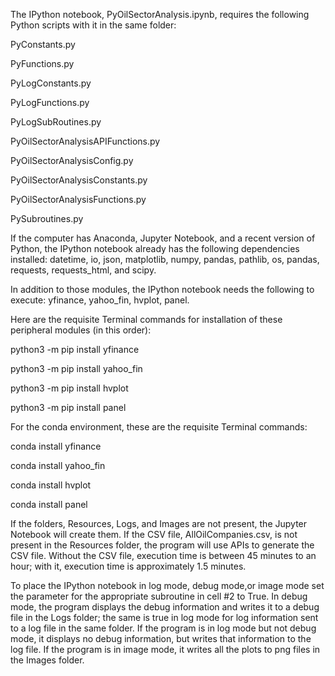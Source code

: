 The IPython notebook, PyOilSectorAnalysis.ipynb, requires the following Python scripts 
with it in the same folder:

PyConstants.py

PyFunctions.py

PyLogConstants.py

PyLogFunctions.py

PyLogSubRoutines.py

PyOilSectorAnalysisAPIFunctions.py

PyOilSectorAnalysisConfig.py

PyOilSectorAnalysisConstants.py

PyOilSectorAnalysisFunctions.py

PySubroutines.py

If the computer has Anaconda, Jupyter Notebook, and a recent version of Python, the 
IPython notebook already has the following dependencies installed: datetime, io, json, 
matplotlib, numpy, pandas, pathlib, os, pandas, requests, requests_html, and scipy.

In addition to those modules, the IPython notebook needs the following to execute: 
yfinance, yahoo_fin, hvplot, panel.

Here are the requisite Terminal commands for installation of these peripheral modules
(in this order):

python3 -m pip install yfinance

python3 -m pip install yahoo_fin

python3 -m pip install hvplot

python3 -m pip install panel

For the conda environment, these are the requisite Terminal commands:

conda install yfinance

conda install yahoo_fin

conda install hvplot

conda install panel

If the folders, Resources, Logs, and Images are not present, the Jupyter Notebook will 
create them.  If the CSV file, AllOilCompanies.csv, is not present in the Resources folder, 
the program will use APIs to generate the CSV file.  Without the CSV file, execution time 
is between 45 minutes to an hour; with it, execution time is approximately 1.5 minutes.

To place the IPython notebook in log mode, debug mode,or image mode set the parameter for
the appropriate subroutine in cell #2 to True.  In debug mode, the program displays the 
debug information and writes it to a debug file in the Logs folder; the same is true in 
log mode for log information sent to a log file in the same folder.  If the program is in 
log mode but not debug mode, it displays no debug information, but writes that information 
to the log file. If the program is in image mode, it writes all the plots to png files in 
the Images folder.
